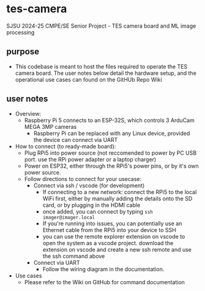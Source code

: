 # tes-camera
SJSU 2024-25 CMPE/SE Senior Project - TES camera board and ML image processing

## purpose
- This codebase is meant to host the files required to operate the TES camera board. The user notes below detail the hardware setup, and the operational use cases can found on the GitHUb Repo Wiki

## user notes
- Overview:
  - Raspberry Pi 5 connects to an ESP-32S, which controls 3 ArduCam MEGA 3MP cameras
    - Raspberry Pi can be replaced with any Linux device, provided the device can connect via UART
- How to connect (to ready-made board):
  - Plug RPi5 into power source (not reccomended to power by PC USB port. use the RPi power adapter or a laptop charger)
  - Power on ESP32, either through the RPi5's power pins, or by it's own power source.
  - Follow directions to connect for your usecase:
    - Connect via ssh / vscode (for development)
      - If connecting to a new network: connect the RPi5 to the local WiFi first, either by manually adding the details onto the SD card, or by plugging in the HDMI cable
      - once added, you can connect by typing `ssh imager@imager.local`
      - If you're running into issues, you can potentially use an Ethernet cable from the RPi5 into your device to SSH
      - you can use the remote explorer extension on vscode to open the system as a vscode project. download the extension on vscode and create a new ssh remote and use the ssh command above
    - Connect via UART
      - Follow the wiring diagram in the documentation.
- Use cases
  - Please refer to the Wiki on GitHub for command documentation

